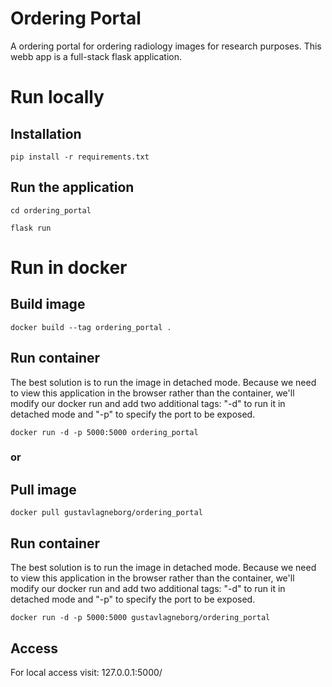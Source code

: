 # Ordering Portal
A ordering portal for ordering radiology images for research purposes. This webb app is a full-stack flask application.

# Run locally
## Installation
`pip install -r requirements.txt`

## Run the application
`cd ordering_portal`

`flask run`

# Run in docker

## Build image
`docker build --tag ordering_portal .`

## Run container
The best solution is to run the image in detached mode. Because we need to view this application in the browser rather than the container, we'll modify our docker run and add two additional tags: "-d" to run it in detached mode and "-p" to specify the port to be exposed. 

`docker run -d -p 5000:5000 ordering_portal`

### or

## Pull image
`docker pull gustavlagneborg/ordering_portal`
## Run container
The best solution is to run the image in detached mode. Because we need to view this application in the browser rather than the container, we'll modify our docker run and add two additional tags: "-d" to run it in detached mode and "-p" to specify the port to be exposed. 

`docker run -d -p 5000:5000 gustavlagneborg/ordering_portal`

## Access 
For local access visit: 127.0.0.1:5000/

